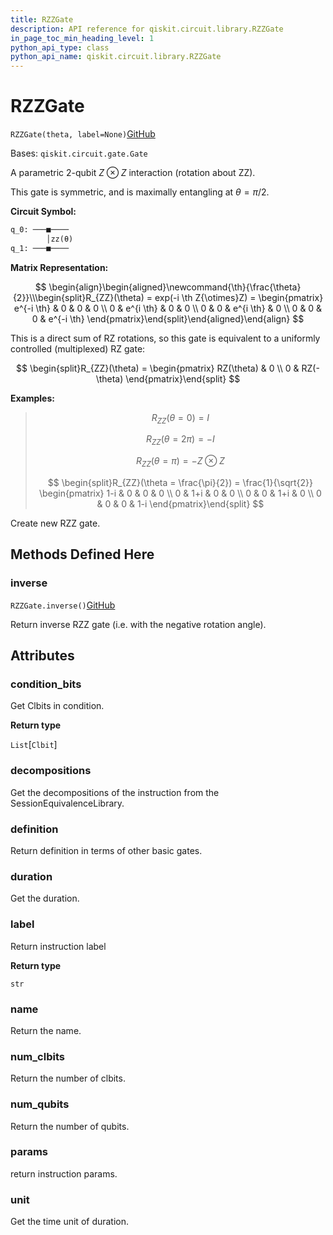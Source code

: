 ```yaml
---
title: RZZGate
description: API reference for qiskit.circuit.library.RZZGate
in_page_toc_min_heading_level: 1
python_api_type: class
python_api_name: qiskit.circuit.library.RZZGate
---
```


# RZZGate

<span id="qiskit.circuit.library.RZZGate" />

`RZZGate(theta, label=None)`[GitHub](https://github.com/qiskit/qiskit/tree/stable/0.20/qiskit/circuit/library/standard_gates/rzz.py "view source code")

Bases: `qiskit.circuit.gate.Gate`

A parametric 2-qubit $Z \otimes Z$ interaction (rotation about ZZ).

This gate is symmetric, and is maximally entangling at $\theta = \pi/2$.

**Circuit Symbol:**

```python
q_0: ───■────
        │zz(θ)
q_1: ───■────
```

**Matrix Representation:**

$$
 \begin{align}\begin{aligned}\newcommand{\th}{\frac{\theta}{2}}\\\begin{split}R_{ZZ}(\theta) = exp(-i \th Z{\otimes}Z) =
    \begin{pmatrix}
        e^{-i \th} & 0 & 0 & 0 \\
        0 & e^{i \th} & 0 & 0 \\
        0 & 0 & e^{i \th} & 0 \\
        0 & 0 & 0 & e^{-i \th}
    \end{pmatrix}\end{split}\end{aligned}\end{align} 
$$

This is a direct sum of RZ rotations, so this gate is equivalent to a uniformly controlled (multiplexed) RZ gate:

$$
\begin{split}R_{ZZ}(\theta) =
    \begin{pmatrix}
        RZ(\theta) & 0 \\
        0 & RZ(-\theta)
    \end{pmatrix}\end{split}
$$

**Examples:**

> $$
> R_{ZZ}(\theta = 0) = I
> $$
>
> $$
> R_{ZZ}(\theta = 2\pi) = -I
> $$
>
> $$
> R_{ZZ}(\theta = \pi) = - Z \otimes Z
> $$
>
> $$
> \begin{split}R_{ZZ}(\theta = \frac{\pi}{2}) = \frac{1}{\sqrt{2}}
>                         \begin{pmatrix}
>                             1-i & 0 & 0 & 0 \\
>                             0 & 1+i & 0 & 0 \\
>                             0 & 0 & 1+i & 0 \\
>                             0 & 0 & 0 & 1-i
>                         \end{pmatrix}\end{split}
> $$

Create new RZZ gate.

## Methods Defined Here

### inverse

<span id="qiskit.circuit.library.RZZGate.inverse" />

`RZZGate.inverse()`[GitHub](https://github.com/qiskit/qiskit/tree/stable/0.20/qiskit/circuit/library/standard_gates/rzz.py "view source code")

Return inverse RZZ gate (i.e. with the negative rotation angle).

## Attributes

<span id="qiskit.circuit.library.RZZGate.condition_bits" />

### condition\_bits

Get Clbits in condition.

**Return type**

`List`\[`Clbit`]

<span id="qiskit.circuit.library.RZZGate.decompositions" />

### decompositions

Get the decompositions of the instruction from the SessionEquivalenceLibrary.

<span id="qiskit.circuit.library.RZZGate.definition" />

### definition

Return definition in terms of other basic gates.

<span id="qiskit.circuit.library.RZZGate.duration" />

### duration

Get the duration.

<span id="qiskit.circuit.library.RZZGate.label" />

### label

Return instruction label

**Return type**

`str`

<span id="qiskit.circuit.library.RZZGate.name" />

### name

Return the name.

<span id="qiskit.circuit.library.RZZGate.num_clbits" />

### num\_clbits

Return the number of clbits.

<span id="qiskit.circuit.library.RZZGate.num_qubits" />

### num\_qubits

Return the number of qubits.

<span id="qiskit.circuit.library.RZZGate.params" />

### params

return instruction params.

<span id="qiskit.circuit.library.RZZGate.unit" />

### unit

Get the time unit of duration.

